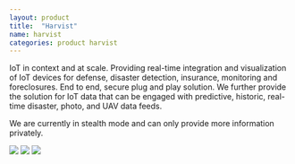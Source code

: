 ```yaml
---
layout: product
title:  "Harvist"
name: harvist
categories: product harvist
---
```


IoT in context and at scale.  Providing real-time integration and visualization of IoT devices for defense, disaster detection, insurance, monitoring and foreclosures.  End to end, secure plug and play solution.  We further provide the solution for IoT data that can be engaged with predictive, historic, real-time disaster, photo, and UAV data feeds.

We are currently in stealth mode and can only provide more information privately.

<div class='image-container'>
	<img class='product-type imgs first-img' src='{{ '/assets/sms1.png' | absolute_url }}' />
	<img class='product-type imgs second-img' src='{{ '/assets/sms_admin.png' | absolute_url }}' />
	<img class='product-type imgs third-img' src='{{ '/assets/sms_mock.jpg' | absolute_url }}' />
</div>
